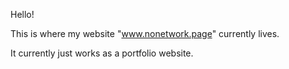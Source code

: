 Hello!

This is where my website "www.nonetwork.page" currently lives.

It currently just works as a portfolio website.
